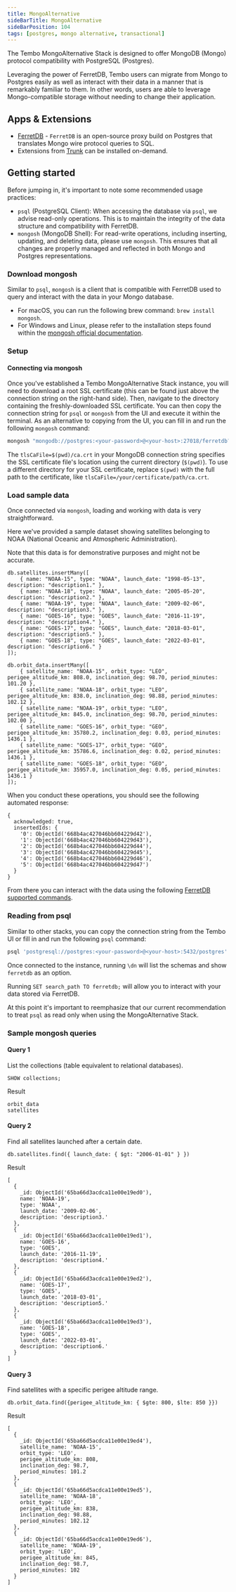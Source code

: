 ```yaml
---
title: MongoAlternative
sideBarTitle: MongoAlternative
sideBarPosition: 104
tags: [postgres, mongo alternative, transactional]
---
```


The Tembo MongoAlternative Stack is designed to offer MongoDB (Mongo) protocol compatibility with PostgreSQL (Postgres).

Leveraging the power of FerretDB, Tembo users can migrate from Mongo to Postgres easily as well as interact with their data in a manner that is remarkably familiar to them. In other words, users are able to leverage Mongo-compatible storage without needing to change their application.

## Apps & Extensions

-   [FerretDB](https://docs.ferretdb.io/) - `FerretDB` is an open-source proxy build on Postgres that translates Mongo wire protocol queries to SQL.
-   Extensions from [Trunk](https://pgt.dev/) can be installed on-demand.

## Getting started

Before jumping in, it's important to note some recommended usage practices:

-   `psql` (PostgreSQL Client): When accessing the database via `psql`, we advise read-only operations.
    This is to maintain the integrity of the data structure and compatibility with FerretDB.
-   `mongosh` (MongoDB Shell): For read-write operations, including inserting, updating, and deleting data, please use `mongosh`.
    This ensures that all changes are properly managed and reflected in both Mongo and Postgres representations.

### Download mongosh

Similar to `psql`, `mongosh` is a client that is compatible with FerretDB used to query and interact with the data in your Mongo database.

-   For macOS, you can run the following brew command: `brew install mongosh`.
-   For Windows and Linux, please refer to the installation steps found within the [mongosh official documentation](https://www.mongodb.com/docs/mongodb-shell/install/).

### Setup

#### Connecting via mongosh

Once you've established a Tembo MongoAlternative Stack instance, you will need to download a root SSL certificate (this can be found just above the connection string on the right-hand side).
Then, navigate to the directory containing the freshly-downloaded SSL certificate. You can then copy the connection string for `psql` or `mongosh` from the UI and execute it within the terminal.
As an alternative to copying from the UI, you can fill in and run the following `mongosh` command:

```bash
mongosh "mongodb://postgres:<your-password>@<your-host>:27018/ferretdb?authMechanism=PLAIN&tls=true&tlsCaFile=$(pwd)/ca.crt"
```

The `tlsCaFile=$(pwd)/ca.crt` in your MongoDB connection string specifies the SSL certificate file's location using the current directory (`$(pwd)`).
To use a different directory for your SSL certificate, replace `$(pwd)` with the full path to the certificate, like `tlsCaFile=/your/certificate/path/ca.crt`.

### Load sample data

Once connected via `mongosh`, loading and working with data is very straightforward.

Here we've provided a sample dataset showing satellites belonging to NOAA (National Oceanic and Atmospheric Administration).

Note that this data is for demonstrative purposes and might not be accurate.

```
db.satellites.insertMany([
    { name: "NOAA-15", type: "NOAA", launch_date: "1998-05-13", description: "description1." },
    { name: "NOAA-18", type: "NOAA", launch_date: "2005-05-20", description: "description2." },
    { name: "NOAA-19", type: "NOAA", launch_date: "2009-02-06", description: "description3." },
    { name: "GOES-16", type: "GOES", launch_date: "2016-11-19", description: "description4." },
    { name: "GOES-17", type: "GOES", launch_date: "2018-03-01", description: "description5." },
    { name: "GOES-18", type: "GOES", launch_date: "2022-03-01", description: "description6." }
]);

db.orbit_data.insertMany([
    { satellite_name: "NOAA-15", orbit_type: "LEO", perigee_altitude_km: 808.0, inclination_deg: 98.70, period_minutes: 101.20 },
    { satellite_name: "NOAA-18", orbit_type: "LEO", perigee_altitude_km: 838.0, inclination_deg: 98.88, period_minutes: 102.12 },
    { satellite_name: "NOAA-19", orbit_type: "LEO", perigee_altitude_km: 845.0, inclination_deg: 98.70, period_minutes: 102.00 },
    { satellite_name: "GOES-16", orbit_type: "GEO", perigee_altitude_km: 35780.2, inclination_deg: 0.03, period_minutes: 1436.1 },
    { satellite_name: "GOES-17", orbit_type: "GEO", perigee_altitude_km: 35786.6, inclination_deg: 0.02, period_minutes: 1436.1 },
    { satellite_name: "GOES-18", orbit_type: "GEO", perigee_altitude_km: 35957.0, inclination_deg: 0.05, period_minutes: 1436.1 }
]);
```

When you conduct these operations, you should see the following automated response:

```text
{
  acknowledged: true,
  insertedIds: {
    '0': ObjectId('668b4ac427046bb604229d42'),
    '1': ObjectId('668b4ac427046bb604229d43'),
    '2': ObjectId('668b4ac427046bb604229d44'),
    '3': ObjectId('668b4ac427046bb604229d45'),
    '4': ObjectId('668b4ac427046bb604229d46'),
    '5': ObjectId('668b4ac427046bb604229d47')
  }
}
```

From there you can interact with the data using the following [FerretDB supported commands](https://docs.ferretdb.io/reference/supported-commands/).

### Reading from psql

Similar to other stacks, you can copy the connection string from the Tembo UI or fill in and run the following `psql` command:

```bash
psql 'postgresql://postgres:<your-password>@<your-host>:5432/postgres'
```

Once connected to the instance, running `\dn` will list the schemas and show `ferretdb` as an option.

Running `SET search_path TO ferretdb;` will allow you to interact with your data stored via FerretDB.

At this point it's important to reemphasize that our current recommendation to treat `psql` as read only when using the MongoAlternative Stack.

### Sample mongosh queries

#### Query 1

List the collections (table equivalent to relational databases).

```
SHOW collections;
```

Result

```text
orbit_data
satellites
```

#### Query 2

Find all satellites launched after a certain date.

```
db.satellites.find({ launch_date: { $gt: "2006-01-01" } })
```

Result

```text
[
  {
    _id: ObjectId('65ba66d3acdca11e00e19ed0'),
    name: 'NOAA-19',
    type: 'NOAA',
    launch_date: '2009-02-06',
    description: 'description3.'
  },
  {
    _id: ObjectId('65ba66d3acdca11e00e19ed1'),
    name: 'GOES-16',
    type: 'GOES',
    launch_date: '2016-11-19',
    description: 'description4.'
  },
  {
    _id: ObjectId('65ba66d3acdca11e00e19ed2'),
    name: 'GOES-17',
    type: 'GOES',
    launch_date: '2018-03-01',
    description: 'description5.'
  },
  {
    _id: ObjectId('65ba66d3acdca11e00e19ed3'),
    name: 'GOES-18',
    type: 'GOES',
    launch_date: '2022-03-01',
    description: 'description6.'
  }
]
```

#### Query 3

Find satellites with a specific perigee altitude range.

```
db.orbit_data.find({perigee_altitude_km: { $gte: 800, $lte: 850 }})
```

Result

```text
[
  {
    _id: ObjectId('65ba66d5acdca11e00e19ed4'),
    satellite_name: 'NOAA-15',
    orbit_type: 'LEO',
    perigee_altitude_km: 808,
    inclination_deg: 98.7,
    period_minutes: 101.2
  },
  {
    _id: ObjectId('65ba66d5acdca11e00e19ed5'),
    satellite_name: 'NOAA-18',
    orbit_type: 'LEO',
    perigee_altitude_km: 838,
    inclination_deg: 98.88,
    period_minutes: 102.12
  },
  {
    _id: ObjectId('65ba66d5acdca11e00e19ed6'),
    satellite_name: 'NOAA-19',
    orbit_type: 'LEO',
    perigee_altitude_km: 845,
    inclination_deg: 98.7,
    period_minutes: 102
  }
]
```
